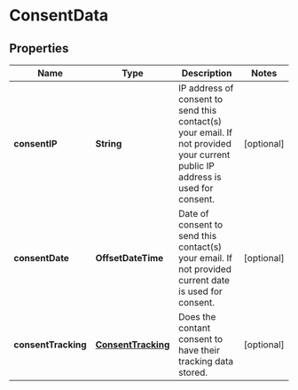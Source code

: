 

# ConsentData

## Properties

Name | Type | Description | Notes
------------ | ------------- | ------------- | -------------
**consentIP** | **String** | IP address of consent to send this contact(s) your email. If not provided your current public IP address is used for consent. |  [optional]
**consentDate** | **OffsetDateTime** | Date of consent to send this contact(s) your email. If not provided current date is used for consent. |  [optional]
**consentTracking** | [**ConsentTracking**](ConsentTracking.md) | Does the contant consent to have their tracking data stored. |  [optional]



